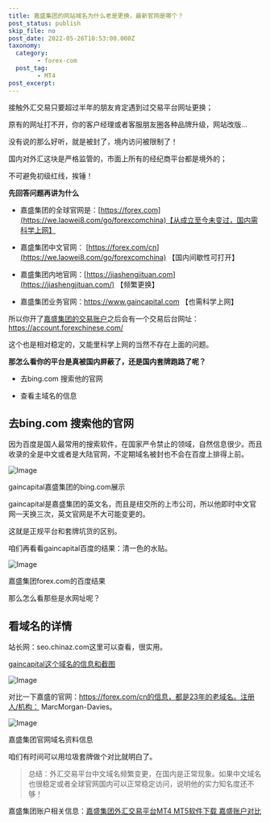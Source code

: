 ```yaml
---
title: 嘉盛集团的网站域名为什么老是更换，最新官网是哪个？
post_status: publish
skip_file: no
post_date: 2022-05-26T10:53:00.000Z
taxonomy:
  category:
        - forex-com
  post_tag:
        - MT4
post_excerpt: 
---
```

接触外汇交易只要超过半年的朋友肯定遇到过交易平台网址更换；

原有的网址打不开，你的客户经理或者客服朋友圈各种品牌升级，网站改版…

没有说的那么好听，就是被封了，境内访问被限制了！

国内对外汇这块是严格监管的，市面上所有的经纪商平台都是境外的；

不可避免初级红线，挨锤！

**先回答问题再讲为什么**

* 嘉盛集团的全球官网是：[https://forex.com](https://we.laowei8.com/go/forexcomchina)【从成立至今未变过，国内需科学上网】

* 嘉盛集团中文官网： [https://forex.com/cn](https://we.laowei8.com/go/forexcomchina) 【国内间歇性可打开】

* 嘉盛集团内地官网：[https://jiashengjituan.com](https://jiashengjituan.com/) 【频繁更换】

* 嘉盛集团业务官网：https://www.gaincapital.com 【也需科学上网】



所以你开了[嘉盛集团的交易账户](https://we.laowei8.com/go/forexcomchina)之后会有一个交易后台网址：https://account.forexchinese.com/

这个也是相对稳定的，又能里科学上网的当然不存在上面的问题。

**那怎么看你的平台是真被国内屏蔽了，还是国内套牌跑路了呢？**

* 去bing.com 搜索他的官网

* 查看主域名的信息

## 去bing.com 搜索他的官网

因为百度是国人最常用的搜索软件，在国家严令禁止的领域，自然信息很少。而且收录的全是中文或者是大陆官网，不定期域名被封也不会在百度上排得上前。

![Image](https://cdn.fendou.la/tuoss/gaincapital.png)

gaincapital嘉盛集团的bing.com展示

gaincapital是嘉盛集团的英文名，而且是纽交所的上市公司，所以他即时中文官网一天换三次，英文官网是不大可能变更的。

这就是正规平台和套牌坑货的区别。

咱们再看看gaincapital百度的结果：清一色的水贴。

![Image](https://cdn.fendou.la/tuoss/gainBaidu.png)

嘉盛集团forex.com的百度结果

那么怎么看那些是水网址呢？

## 看域名的详情

站长网：seo.chinaz.com这里可以查看，很实用。

[gaincapital这个域名的信息和截图](http://seo.chinaz.com/www.gaincapital.com)

![Image](https://cdn.fendou.la/tuoss/gainwebsite.png)

对比一下嘉盛的官网：https://forex.com/cn的信息，都是23年的老域名。注册人/机构： MarcMorgan-Davies。

![Image](https://cdn.fendou.la/tuoss/forexwebsite.png)

嘉盛集团官网域名资料信息

咱们有时间可以用垃圾套牌做个对比就明白了。

> 总结：外汇交易平台中文域名频繁变更，在国内是正常现象。如果中文域名也很稳定或者全球官网国内可以正常稳定访问，说明他的实力知名度还不够！

嘉盛集团账户相关信息：[嘉盛集团外汇交易平台MT4 MT5软件下载 嘉盛账户对比](http://www.ssgg.net/forex.html)